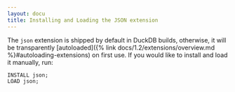 ```yaml
---
layout: docu
title: Installing and Loading the JSON extension
---
```


The `json` extension is shipped by default in DuckDB builds, otherwise, it will be transparently [autoloaded]({% link docs/1.2/extensions/overview.md %}#autoloading-extensions) on first use. If you would like to install and load it manually, run:

```sql
INSTALL json;
LOAD json;
```